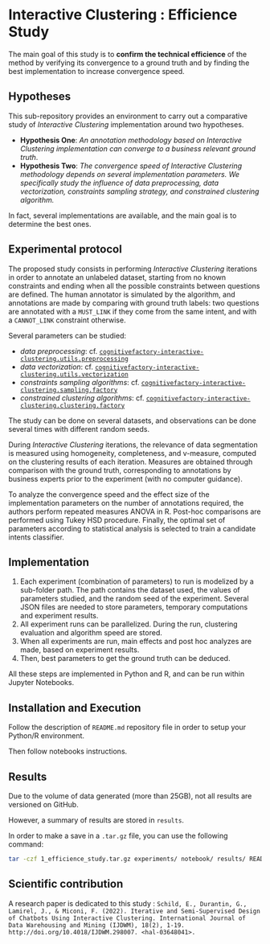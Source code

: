 # Interactive Clustering : Efficience Study

The main goal of this study is to **confirm the technical efficience** of the method by verifying its convergence to a ground truth and by finding the best implementation to increase convergence speed.


## Hypotheses

This sub-repository provides an environment to carry out a comparative study of _Interactive Clustering_ implementation around two hypotheses.
- **Hypothesis One**: _An annotation methodology based on Interactive Clustering implementation can converge to a business relevant ground truth_.
- **Hypothesis Two**: _The convergence speed of Interactive Clustering methodology depends on several implementation parameters. We specifically study the influence of data preprocessing, data vectorization, constraints sampling strategy, and constrained clustering algorithm._

In fact, several implementations are available, and the main goal is to determine the best ones.


## Experimental protocol

The proposed study consists in performing _Interactive Clustering_ iterations in order to annotate an unlabeled dataset, starting from no known constraints and ending when all the possible constraints between questions are defined.
The human annotator is simulated by the algorithm, and annotations are made by comparing with ground truth labels: two questions are annotated with a `MUST_LINK` if they come from the same intent, and with a `CANNOT_LINK` constraint otherwise.

Several parameters can be studied:
- _data preprocessing_: cf. [`cognitivefactory-interactive-clustering.utils.preprocessing`](https://cognitivefactory.github.io/interactive-clustering/reference/utils/preprocessing/)
- _data vectorization_: cf. [`cognitivefactory-interactive-clustering.utils.vectorization`](https://cognitivefactory.github.io/interactive-clustering/reference/utils/vectorization/)
- _constraints sampling algorithms_: cf. [`cognitivefactory-interactive-clustering.sampling.factory`](https://cognitivefactory.github.io/interactive-clustering/reference/sampling/factory/)
- _constrained clustering algorithms_: cf. [`cognitivefactory-interactive-clustering.clustering.factory`](https://cognitivefactory.github.io/interactive-clustering/reference/clustering/factory/)

The study can be done on several datasets, and observations can be done several times with different random seeds.

During _Interactive Clustering_ iterations, the relevance of data segmentation is measured using homogeneity, completeness, and v-measure, computed on the clustering results of each iteration.
Measures are obtained through comparison with the ground truth, corresponding to annotations by business experts prior to the experiment (with no computer guidance). 

To analyze the convergence speed and the effect size of the implementation parameters on the number of annotations required, the authors perform repeated measures ANOVA in R.
Post-hoc comparisons are performed using Tukey HSD procedure.
Finally, the optimal set of parameters according to statistical analysis is selected to train a candidate intents classifier.


## Implementation

1. Each experiment (combination of parameters) to run is modelized by a sub-folder path. The path contains the dataset used, the values of parameters studied, and the random seed of the experiment. Several JSON files are needed to store parameters, temporary computations and experiment results.
2. All experiment runs can be parallelized. During the run, clustering evaluation and algorithm speed are stored.
3. When all experiments are run, main effects and post hoc analyzes are made, based on experiment results.
4. Then, best parameters to get the ground truth can be deduced.

All these steps are implemented in Python and R, and can be run within Jupyter Notebooks.


## Installation and Execution

Follow the description of `README.md` repository file in order to setup your Python/R environment.

Then follow notebooks instructions.


## Results

Due to the volume of data generated (more than 25GB), not all results are versioned on GitHub.

However, a summary of results are stored in `results`.

In order to make a save in a `.tar.gz` file, you can use the following command:
```bash
tar -czf 1_efficience_study.tar.gz experiments/ notebook/ results/ README.md
```


## Scientific contribution

A research paper is dedicated to this study : `Schild, E., Durantin, G., Lamirel, J., & Miconi, F. (2022). Iterative and Semi-Supervised Design of Chatbots Using Interactive Clustering. International Journal of Data Warehousing and Mining (IJDWM), 18(2), 1-19. http://doi.org/10.4018/IJDWM.298007. <hal-03648041>.`